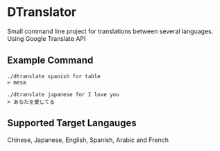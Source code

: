 # DTranslator

Small command line project for translations between several languages. Using Google Translate API

## Example Command

```shell
./dtranslate spanish for table
> mesa

./dtranslate japanese for I love you
> あなたを愛してる
```

## Supported Target Langauges

Chinese, Japanese, English, Spanish, Arabic and French